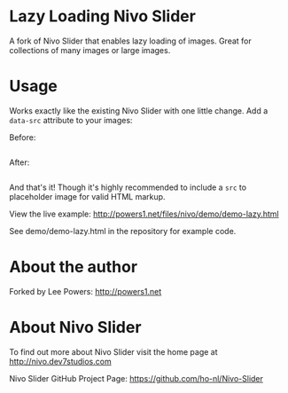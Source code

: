 # Lazy Loading Nivo Slider

A fork of Nivo Slider that enables lazy loading of images. Great for collections of many images or large images. 

# Usage

Works exactly like the existing Nivo Slider with one little change. Add a `data-src` attribute to your images:

Before:

  <img src="my-image.jpg" alt="" title="Caption for my image.">

After:

  <img data-src="my-image.jpg" alt="" title="Caption for my image.">

And that's it! Though it's highly recommended to include a `src` to placeholder image for valid HTML markup. 

View the live example: http://powers1.net/files/nivo/demo/demo-lazy.html

See demo/demo-lazy.html in the repository for example code. 


# About the author

Forked by Lee Powers: http://powers1.net

# About Nivo Slider

To find out more about Nivo Slider visit the home page at http://nivo.dev7studios.com

Nivo Slider GitHub Project Page: https://github.com/ho-nl/Nivo-Slider

